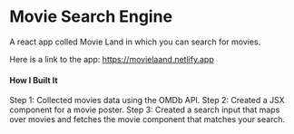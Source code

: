 # Movie Search Engine
A react app colled Movie Land in which you can search for movies.

Here is a link to the app: https://movielaand.netlify.app

#### How I Built It
Step 1: Collected movies data using the OMDb API.
Step 2: Created a JSX component for a movie poster.
Step 3: Created a search input that maps over movies and fetches the movie component that matches your search.
